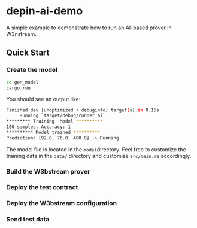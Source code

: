 # depin-ai-demo

A simple example to demonstrate how to run an AI-based prover in W3nstream.

## Quick Start

### Create the model

```sh
cd gen_model
cargo run
```

You should see an output like: 
```sh
Finished dev [unoptimized + debuginfo] target(s) in 0.15s
     Running `target/debug/runner_ai`
********* Training  Model **********
100 samples. Accuracy: 1
********** Model trained **********
Prediction: [92.0, 76.0, 400.0] -> Running
```

The model file is located in the `model`directory. Feel free to customize the training data in the `data/` directory and customize `src/main.rs` accordingly.

### Build the W3bstream prover

### Deploy the test contract

### Deploy the W3bstream configuration

### Send test data